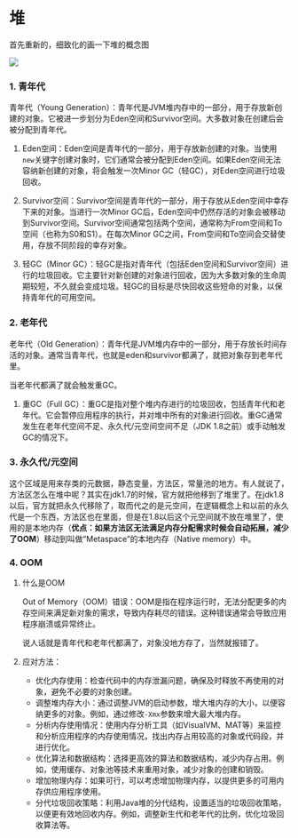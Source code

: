 # 堆

首先重新的，细致化的画一下堆的概念图

![](./image/堆.drawio.png)



### 1. 青年代

青年代（Young Generation）：青年代是JVM堆内存中的一部分，用于存放新创建的对象。它被进一步划分为Eden空间和Survivor空间。大多数对象在创建后会被分配到青年代。

1. Eden空间：Eden空间是青年代的一部分，用于存放新创建的对象。当使用`new`关键字创建对象时，它们通常会被分配到Eden空间。如果Eden空间无法容纳新创建的对象，将会触发一次Minor GC（轻GC），对Eden空间进行垃圾回收。

2. Survivor空间：Survivor空间是青年代的一部分，用于存放从Eden空间中幸存下来的对象。当进行一次Minor GC后，Eden空间中仍然存活的对象会被移动到Survivor空间。Survivor空间通常包括两个空间，通常称为From空间和To空间（也称为S0和S1）。在每次Minor GC之间，From空间和To空间会交替使用，存放不同阶段的幸存对象。

3. 轻GC（Minor GC）：轻GC是指对青年代（包括Eden空间和Survivor空间）进行的垃圾回收。它主要针对新创建的对象进行回收，因为大多数对象的生命周期较短，不久就会变成垃圾。轻GC的目标是尽快回收这些短命的对象，以保持青年代的可用空间。

### 2. 老年代

老年代（Old Generation）：青年代是JVM堆内存中的一部分，用于存放长时间存活的对象。通常当青年代，也就是eden和survivor都满了，就把对象存到老年代里。

当老年代都满了就会触发重GC。

1. 重GC（Full GC）：重GC是指对整个堆内存进行的垃圾回收，包括青年代和老年代。它会暂停应用程序的执行，并对堆中所有的对象进行回收。重GC通常发生在老年代空间不足、永久代/元空间空间不足（JDK 1.8之前）或手动触发GC的情况下。

### 3. 永久代/元空间

这个区域是用来存类的元数据，静态变量，方法区，常量池的地方。有人就说了，方法区怎么在堆中呢？其实在jdk1.7的时候，官方就把他移到了堆里了。在jdk1.8以后，官方就把永久代移除了，取而代之的是元空间，在逻辑概念上和以前的永久代是一个东西，方法区也在里面，但是在1.8以后这个元空间就不放在堆里了，使用的是本地内存（**优点：如果方法区无法满足内存分配需求时候会自动拓展，减少了OOM**）移动到叫做“Metaspace”的本地内存（Native memory）中。

### 4. OOM

1. 什么是OOM
   
   Out of Memory（OOM）错误：OOM是指在程序运行时，无法分配更多的内存空间来满足新对象的需求，导致内存耗尽的错误。这种错误通常会导致应用程序崩溃或异常终止。
   
   说人话就是青年代和老年代都满了，对象没地方存了，当然就报错了。

2. 应对方法：
   
   - 优化内存使用：检查代码中的内存泄漏问题，确保及时释放不再使用的对象，避免不必要的对象创建。
   - 调整堆内存大小：通过调整JVM的启动参数，增大堆内存的大小，以便容纳更多的对象。例如，通过修改`-Xmx`参数来增大最大堆内存。
   - 分析内存使用情况：使用内存分析工具（如VisualVM、MAT等）来监控和分析应用程序的内存使用情况，找出内存占用较高的对象或代码段，并进行优化。
   - 优化算法和数据结构：选择更高效的算法和数据结构，减少内存占用。例如，使用缓存、对象池等技术来重用对象，减少对象的创建和销毁。
   - 增加物理内存：如果可行，可以考虑增加物理内存，以提供更多的可用内存供应用程序使用。
   - 分代垃圾回收策略：利用Java堆的分代结构，设置适当的垃圾回收策略，以便更有效地回收内存。例如，调整新生代和老年代的比例，优化垃圾回收算法等。


